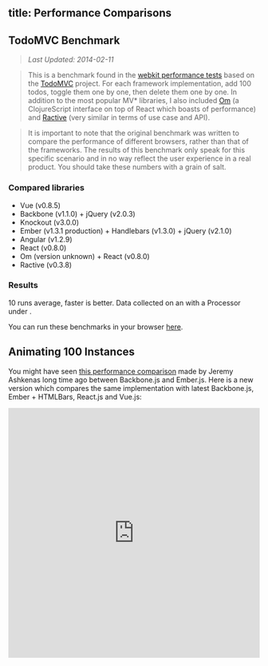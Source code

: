 title: Performance Comparisons
---

## TodoMVC Benchmark

> *Last Updated: 2014-02-11*

> This is a benchmark found in the [webkit performance tests](https://github.com/WebKit/webkit/tree/master/PerformanceTests/DoYouEvenBench) based on the [TodoMVC](http://todomvc.com/) project. For each framework implementation, add 100 todos, toggle them one by one, then delete them one by one. In addition to the most popular MV* libraries, I also included [Om](https://github.com/swannodette/om) (a ClojureScript interface on top of React which boasts of performance) and [Ractive](http://www.ractivejs.org/) (very similar in terms of use case and API).

> It is important to note that the original benchmark was written to compare the performance of different browsers, rather than that of the frameworks. The results of this benchmark only speak for this specific scenario and in no way reflect the user experience in a real product. You should take these numbers with a grain of salt.

### Compared libraries

- Vue (v0.8.5)
- Backbone (v1.1.0) + jQuery (v2.0.3)
- Knockout (v3.0.0)
- Ember (v1.3.1 production) + Handlebars (v1.3.0) + jQuery (v2.1.0)
- Angular (v1.2.9)
- React (v0.8.0)
- Om (version unknown) + React (v0.8.0)
- Ractive (v0.3.8)

### Results

10 runs average, faster is better. Data collected on an <span id="_machine"></span> with a <span id="_cpu"></span> Processor under <span id="_os"></span>.

<ul id="benchmark-results"></ul>

You can run these benchmarks in your browser [here](/perf/todomvc-benchmark/).

<script src="/js/benchmark.js"></script>
<link rel="stylesheet" type="text/css" href="/css/benchmark.css">

## Animating 100 Instances

You might have seen [this performance comparison](http://jsfiddle.net/jashkenas/CGSd5/) made by Jeremy Ashkenas long time ago between Backbone.js and Ember.js. Here is a new version which compares the same implementation with latest Backbone.js, Ember + HTMLBars, React.js and Vue.js:

<iframe width="100%" height="500" src="http://jsfiddle.net/yyx990803/uv4Jn/embedded/result,js,html,css" allowfullscreen="allowfullscreen" frameborder="0"></iframe>